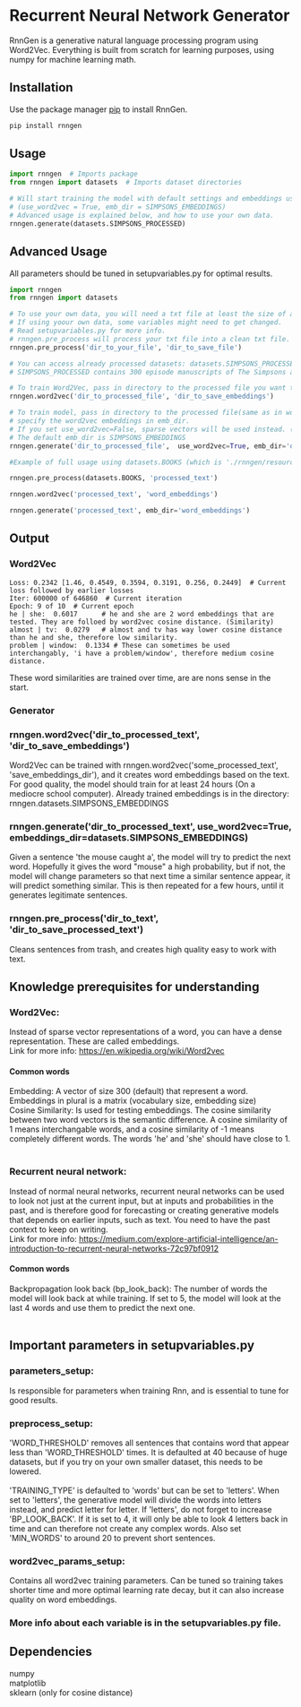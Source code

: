 # Recurrent Neural Network Generator

RnnGen is a generative natural language processing program using Word2Vec. 
Everything is built from scratch for learning purposes, using numpy for machine learning math.

## Installation

Use the package manager [pip](https://pip.pypa.io/en/stable/) to install RnnGen.

```bash
pip install rnngen
```

## Usage

```python
import rnngen  # Imports package
from rnngen import datasets  # Imports dataset directories

# Will start training the model with default settings and embeddings using word2vec. 
# (use_word2vec = True, emb_dir = SIMPSONS_EMBEDDINGS)
# Advanced usage is explained below, and how to use your own data.
rnngen.generate(datasets.SIMPSONS_PROCESSED)
```


## Advanced Usage
All parameters should be tuned in setupvariables.py for optimal results.

```python
import rnngen
from rnngen import datasets

# To use your own data, you will need a txt file at least the size of a book. 
# If using yoour own data, some variables might need to get changed.
# Read setupvariables.py for more info.
# rnngen.pre_process will process your txt file into a clean txt file.
rnngen.pre_process('dir_to_your_file', 'dir_to_save_file')

# You can access already processed datasets: datasets.SIMPSONS_PROCESSED and datasets.BOOKS_PROCESSED
# SIMPSONS_PROCESSED contains 300 episode manuscripts of The Simpsons and BOOKS_PROCESSED contains 20 books.

# To train Word2Vec, pass in directory to the processed file you want to use and directory to save path.
rnngen.word2vec('dir_to_processed_file', 'dir_to_save_embeddings')

# To train model, pass in directory to the processed file(same as in word2vec), and 
# specify the word2vec embeddings in emb_dir. 
# If you set use_word2vec=False, sparse vectors will be used instead. (which are slow and boring)
# The default emb_dir is SIMPSONS_EMBEDDINGS
rnngen.generate('dir_to_processed_file',  use_word2vec=True, emb_dir='dir_to_embeddings')

#Example of full usage using datasets.BOOKS (which is './rnngen/resources/datasets/books.txt')

rnngen.pre_process(datasets.BOOKS, 'processed_text')

rnngen.word2vec('processed_text', 'word_embeddings')

rnngen.generate('processed_text', emb_dir='word_embeddings')
```

## Output

### Word2Vec

```
Loss: 0.2342 [1.46, 0.4549, 0.3594, 0.3191, 0.256, 0.2449]  # Current loss followed by earlier losses
Iter: 600000 of 646860  # Current iteration
Epoch: 9 of 10  # Current epoch
he | she:  0.6017      # he and she are 2 word embeddings that are tested. They are folloed by word2vec cosine distance. (Similarity)
almost | tv:  0.0279   # almost and tv has way lower cosine distance than he and she, therefore low similarity.
problem | window:  0.1334 # These can sometimes be used interchangably, 'i have a problem/window', therefore medium cosine distance.
```
These word similarities are trained over time, are are nons sense in the start.

### Generator

### rnngen.word2vec('dir_to_processed_text', 'dir_to_save_embeddings')
Word2Vec can be trained with rnngen.word2vec('some_processed_text', 'save_embeddings_dir'), and it creates word embeddings based on the text. For good quality, the model should train for at least 24 hours (On a mediocre school computer). 
Already trained embeddings is in the directory: rnngen.datasets.SIMPSONS_EMBEDDINGS

### rnngen.generate('dir_to_processed_text', use_word2vec=True, embeddings_dir=datasets.SIMPSONS_EMBEDDINGS)
Given a sentence 'the mouse caught a', the model will try to predict the next word. Hopefully it gives the word "mouse" a high probability, but if not, the model will change parameters so that next time a similar sentence appear, it will predict something similar. This is then repeated for a few hours, until it generates legitimate sentences.

### rnngen.pre_process('dir_to_text', 'dir_to_save_processed_text')
Cleans sentences from trash, and creates high quality easy to work with text.

## Knowledge prerequisites for understanding
### Word2Vec:
Instead of sparse vector representations of a word, you can have a dense representation. These are called embeddings. </br>
Link for more info: https://en.wikipedia.org/wiki/Word2vec
#### Common words
Embedding: A vector of size 300 (default) that represent a word. Embeddings in plural is a matrix (vocabulary size, embedding size)</br>
Cosine Similarity: Is used for testing embeddings. The cosine similarity between two word vectors is the semantic difference.
A cosine similarity of 1 means interchangable words, and a cosine similarity of -1 means completely different words. The words 'he' and 'she' should have close to 1.
</br></br>

### Recurrent neural network:
Instead of normal neural networks, recurrent neural networks can be used to look not just at the current input, but at inputs and probabilities in the past, and is therefore good for forecasting or creating generative models that
depends on earlier inputs, such as text. You need to have the past context to keep on writing.</br>
Link for more info: https://medium.com/explore-artificial-intelligence/an-introduction-to-recurrent-neural-networks-72c97bf0912

#### Common words
Backpropagation look back (bp_look_back): The number of words the model will look back at while training. If set to 5, the model
will look at the last 4 words and use them to predict the next one.
</br></br>

## Important parameters in setupvariables.py

### parameters_setup:
Is responsible for parameters when training Rnn, and is essential to tune for good results.

### preprocess_setup:
'WORD_THRESHOLD'  removes all sentences that contains word that appear less than 'WORD_THRESHOLD' times.
                  It is defaulted at 40 because of huge datasets, but if you try on your own smaller dataset,
                  this needs to be lowered.
                  </br></br>
                  'TRAINING_TYPE' is defaulted to 'words' but can be set to 'letters'. When set to 'letters', the generative
                  model will divide the words into letters instead, and predict letter for letter. If 'letters', do not
                  forget to increase 'BP_LOOK_BACK'. If it is set to 4, it will only be able to look 4 letters back in
                  time and can therefore not create any complex words. Also set 'MIN_WORDS' to around 20 to prevent short sentences.

### word2vec_params_setup:
Contains all word2vec training parameters. Can be tuned so training takes shorter time and more optimal
                       learning rate decay, but it can also increase quality on word embeddings.

### More info about each variable is in the setupvariables.py file.

## Dependencies
numpy</br>
matplotlib</br>
sklearn (only for cosine distance)
